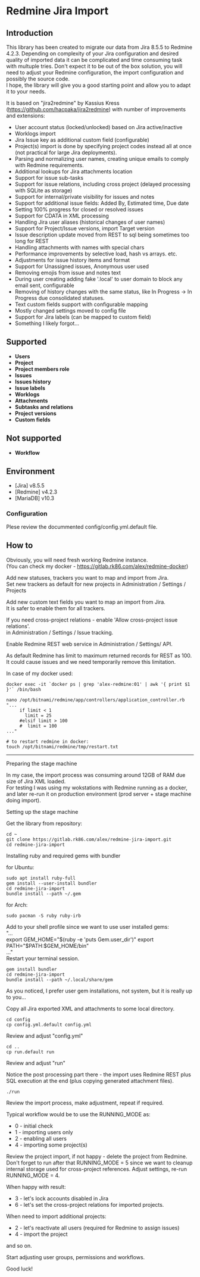 # Redmine Jira Import

## Introduction
This library has been created to migrate our data from Jira 8.5.5 to Redmine 4.2.3.
Depending on complexity of your Jira configuration and desired quality of imported data
it can be complicated and time consuming task with multuple tries.
Don't expect it to be out of the box solution, you will need to adjust your Redmine configuration,
the import configuration and possibly the source code.  
I hope, the library will give you a good starting point and allow you to adapt it to your needs.

It is based on "jira2redmine" by Kassius Kress (https://github.com/hacpaka/jira2redmine)
with number of improvements and extensions:

- User account status (locked/unlocked) based on Jira active/inactive
- Worklogs import
- Jira Issue key as additional custom field (configurable)
- Project(s) import is done by specifying project codes instead all at once (not practical for large Jira deployments).
- Parsing and normalizing user names, creating unique emails to comply with Redmine requirements.
- Additional lookups for Jira attachments location
- Support for issue sub-tasks
- Support for issue relations, including cross project (delayed processing with SQLite as storage)
- Support for internal/private visibility for issues and notes
- Support for additional issue fields: Added By, Estimated time, Due date
- Setting 100% progress for closed or resolved issues
- Support for CDATA in XML processing
- Handling Jira user aliases (historical changes of user names)
- Support for Project/Issue versions, import Target version
- Issue description update moved from REST to sql being sometimes too long for REST
- Handling attachments with names with special chars
- Performance improvements by selective load, hash vs arrays. etc.
- Adjustments for issue history items and format
- Support for Unassigned issues,  Anonymous user used
- Removing emojis from issue and notes text
- During user creating adding fake '.local' to user domain to block any email sent, configurable
- Removing of history changes with the same status, like In Progress -> In Progress due consolidated statuses.
- Text custom fields support with configurable mapping
- Mostly changed settings moved to config file
- Support for Jira labels (can be mapped to custom field)
- Something I likely forgot...


## Supported
* **Users**
* **Project**
* **Project members role**
* **Issues**
* **Issues history**
* **Issue labels**
* **Worklogs**
* **Attachments**
* **Subtasks and relations**
* **Project versions**
* **Custom fields**

## Not supported
* **Workflow**

## Environment
* [Jira] v8.5.5
* [Redmine] v4.2.3
* [MariaDB] v10.3

### Configuration
Plese review the docummented config/config.yml.default file.

## How to
Obviously, you will need fresh working Redmine instance.  
(You can check my docker - https://gitlab.rk86.com/alex/redmine-docker)

Add new statuses, trackers you want to map and import from Jira.  
Set new trackers as default for new projects in Administration / Settings / Projects

Add new custom text fields you want to map an import from Jira.  
It is safer to enable them for all trackers.

If you need cross-project relations - enable 'Allow cross-project issue relations'.  
in Administration / Settings / Issue tracking.

Enable Redmine REST web service in Administration / Settings/ API.

As default Redmine has limit to maximum returned records for REST as 100.  
It could cause issues and we need temporarily remove this limitation.

In case of my docker used:

```
docker exec -it `docker ps | grep 'alex-redmine:01' | awk '{ print $1 }'` /bin/bash

nano /opt/bitnami/redmine/app/controllers/application_controller.rb
"...
     if limit < 1
       limit = 25
     #elsif limit > 100
     #  limit = 100
..."

# to restart redmine in docker:
touch /opt/bitnami/redmine/tmp/restart.txt
```

---
Preparing the stage machine

In my case, the import process was consuming around 12GB of RAM due size of Jira XML loaded.  
For testing I was using my wokstations with Redmine running as a docker, and later re-run it on
production environment (prod server + stage machine doing import).

Setting up the stage machine

Get the library from repository:
```
cd ~
git clone https://gitlab.rk86.com/alex/redmine-jira-import.git
cd redmine-jira-import

```

Installing ruby and required gems with bundler

for Ubuntu:

```
sudo apt install ruby-full
gem install --user-install bundler
cd redmine-jira-import
bundle install --path ~/.gem
```

for Arch:

```
sudo pacman -S ruby ruby-irb
```

Add to your shell profile since we want to use user installed gems:  
"...  
export GEM_HOME="$(ruby -e 'puts Gem.user_dir')"  
export PATH="$PATH:$GEM_HOME/bin"  
..."  
Restart your terminal session.

```
gem install bundler
cd redmine-jira-import
bundle install --path ~/.local/share/gem
```

As you noticed, I prefer user gem installations, not system,
but it is really up to you...

Copy all Jira exported XML and attachments to some local directory.

```
cd config
cp config.yml.default config.yml
```

Review and adjust "config.yml"

```
cd ..
cp run.default run
```

Review and adjust "run"

Notice the post processing part there - the import uses Redmine REST plus SQL execution
at the end (plus copying generated attachment files).

```
./run
```

Review the import process, make adjustment, repeat if required.

Typical workflow would be to use the RUNNING_MODE as:
- 0 - initial check
- 1 - importing users only
- 2 - enabling all users
- 4 - importing some project(s)

Review the project import, if not happy - delete the project from Redmine.
Don't forget to run after that RUNNING_MODE = 5 since we want to cleanup
internal storage used for cross-project references.
Adjust settings, re-run RUNNING_MODE = 4.

When happy with result:

- 3 - let's lock accounts disabled in Jira
- 6 - let's set the cross-project relations for imported projects.

When need to import additional projects:

- 2 - let's reactivate all users (required for Redmine to assign issues)
- 4 - import the project

and so on.

Start adjusting user groups, permissions and workflows.

Good luck!



